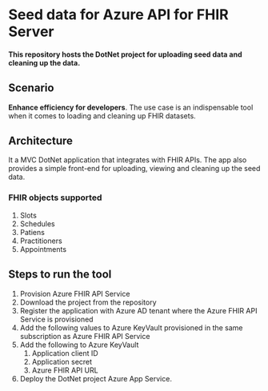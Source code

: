 # Seed data for Azure API for FHIR Server

#### This repository hosts the DotNet project for uploading seed data and cleaning up the data.

## Scenario

**Enhance efficiency for developers**. The use case is an indispensable tool when it comes to loading and cleaning up FHIR datasets.



## Architecture
It a MVC DotNet application that integrates with FHIR APIs. The app also provides a simple front-end for uploading, viewing and cleaning up the seed data. 

### FHIR objects supported
1. Slots
2. Schedules
3. Patiens
4. Practitioners
5. Appointments

## Steps to run the tool
1. Provision Azure FHIR API Service
2. Download the project from the repository
3. Register the application with Azure AD tenant where the Azure FHIR API Service is provisioned
4. Add the following values to Azure KeyVault provisioned in the same subscription as Azure FHIR API Service
5. Add the following to Azure KeyVault
   1. Application client ID
   2. Application secret
   3. Azure FHIR API URL
6. Deploy the DotNet project Azure App Service.

